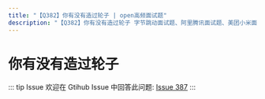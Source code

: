 ```yaml
---
title: "【Q382】你有没有造过轮子 | open高频面试题"
description: "【Q382】你有没有造过轮子 字节跳动面试题、阿里腾讯面试题、美团小米面试题。"
---
```


# 你有没有造过轮子

::: tip Issue
欢迎在 Gtihub Issue 中回答此问题: [Issue 387](https://github.com/shfshanyue/Daily-Question/issues/387)
:::

